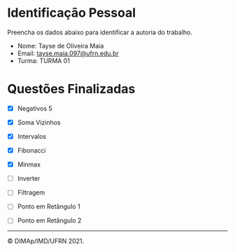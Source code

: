 ﻿# Identificação Pessoal

Preencha os dados abaixo para identificar a autoria do trabalho.

- Nome: Tayse de Oliveira Maia
- Email: tayse.maia.097@ufrn.edu.br
- Turma: TURMA 01

# Questões Finalizadas

- [x] Negativos 5
- [x] Soma Vizinhos
- [x] Intervalos
- [x] Fibonacci
- [x] Minmax
- [ ] Inverter
- [ ] Filtragem
- [ ] Ponto em Retângulo 1
- [ ] Ponto em Retângulo 2


--------
&copy; DIMAp/IMD/UFRN 2021.
